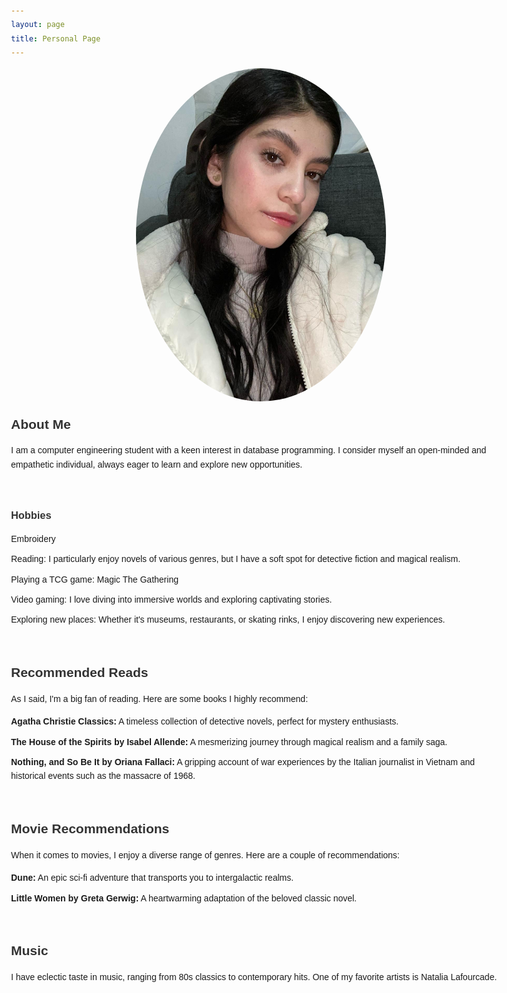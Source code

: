 ```yaml
---
layout: page
title: Personal Page
---
```


<html lang="en">
<head>
<meta charset="UTF-8">
<meta name="viewport" content="width=device-width, initial-scale=1.0">
<style>
  body {
    font-family: Arial, sans-serif;
    line-height: 1.6;
    margin: 0 auto;
    max-width: 800px;
    padding: 20px;
  }
  h1, h2, h3 {
    color: #333;
    margin-top: 20px;
    margin-bottom: 10px;
  }
  img {
    display: block;
    margin: 0 auto;
    max-width: 100%;
    border-radius: 50%;
    margin-bottom: 20px;
  }
  ul {
    list-style-type: none;
    padding-left: 0;
  }
  li {
    margin-bottom: 10px;
  }
</style>
</head>
<body>

<div class="section">
  <img src="/public/me.jpg" alt="My Photo" style="max-width: 400px;">
</div>

<div class="section">
  <h2>About Me</h2>
  <p>I am a computer engineering student with a keen interest in database programming. I consider myself an open-minded and empathetic individual, always eager to learn and explore new opportunities.</p>  <br>
</div>

<div class="section">
  <h3>Hobbies</h3>
  <ul>
    <li>Embroidery</li>
    <li>Reading: I particularly enjoy novels of various genres, but I have a soft spot for detective fiction and magical realism.</li>
    <li>Playing a TCG game: Magic The Gathering</li>
    <li>Video gaming: I love diving into immersive worlds and exploring captivating stories.</li>
    <li>Exploring new places: Whether it's museums, restaurants, or skating rinks, I enjoy discovering new experiences.</li>
  </ul>
  <br>
</div>

<div class="section">
  <h2>Recommended Reads</h2>
  <p>As I said, I'm a big fan of reading. Here are some books I highly recommend:</p>
  <ul>
    <li><strong>Agatha Christie Classics:</strong> A timeless collection of detective novels, perfect for mystery enthusiasts.</li>
    <li><strong>The House of the Spirits by Isabel Allende:</strong> A mesmerizing journey through magical realism and a family saga.</li>
    <li><strong>Nothing, and So Be It by Oriana Fallaci:</strong> A gripping account of war experiences by the Italian journalist in Vietnam and historical events such as the massacre of 1968.</li>
  </ul>  <br>
</div>

<div class="section">
  <h2>Movie Recommendations</h2>
  <p>When it comes to movies, I enjoy a diverse range of genres. Here are a couple of recommendations:</p>
  <ul>
    <li><strong>Dune:</strong> An epic sci-fi adventure that transports you to intergalactic realms.</li>
    <li><strong>Little Women by Greta Gerwig:</strong> A heartwarming adaptation of the beloved classic novel.</li>
  </ul>  <br>
</div>

<div class="section">
  <h2>Music</h2>
  <p>I have eclectic taste in music, ranging from 80s classics to contemporary hits. One of my favorite artists is Natalia Lafourcade.</p>
</div>

</body>
</html>
